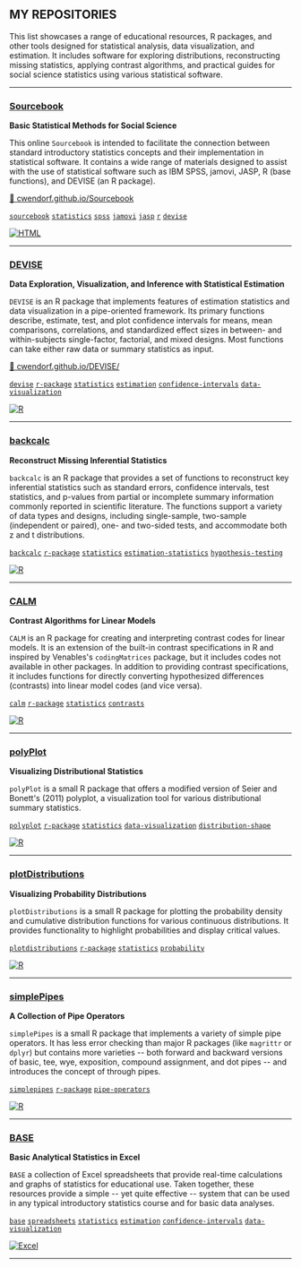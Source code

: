 
## MY REPOSITORIES

This list showcases a range of educational resources, R packages, and other tools designed for statistical analysis, data visualization, and estimation. It includes software for exploring distributions, reconstructing missing statistics, applying contrast algorithms, and practical guides for social science statistics using various statistical software.

---

### [Sourcebook](https://github.com/cwendorf/Sourcebook)

**Basic Statistical Methods for Social Science**

 This online `Sourcebook` is intended to facilitate the connection between standard introductory statistics concepts and their implementation in statistical software. It contains a wide range of materials designed to assist with the use of statistical software such as IBM SPSS, jamovi, JASP, R (base functions), and DEVISE (an R package).

[🔗 cwendorf.github.io/Sourcebook](https://cwendorf.github.io/Sourcebook)

[`sourcebook`](https://github.com/topics/sourcebook) [`statistics`](https://github.com/topics/statistics) [`spss`](https://github.com/topics/spss) [`jamovi`](https://github.com/topics/jamovi) [`jasp`](https://github.com/topics/jasp) [`r`](https://github.com/topics/r) [`devise`](https://github.com/topics/devise)

[![HTML](https://img.shields.io/badge/HTML-purple?logo=readme&style=for-the-badge)](https://developer.mozilla.org/en-US/docs/Web/HTML)

---

### [DEVISE](https://github.com/cwendorf/DEVISE)

**Data Exploration, Visualization, and Inference with Statistical Estimation**

`DEVISE` is an R package that implements features of estimation statistics and data visualization in a pipe-oriented framework. Its primary functions describe, estimate, test, and plot confidence intervals for means, mean comparisons, correlations, and standardized effect sizes in between- and within-subjects single-factor, factorial, and mixed designs. Most functions can take either raw data or summary statistics as input.

[🔗 cwendorf.github.io/DEVISE/](https://cwendorf.github.io/DEVISE/)

[`devise`](https://github.com/topics/devise) [`r-package`](https://github.com/topics/r-package) [`statistics`](https://github.com/topics/statistics) [`estimation`](https://github.com/topics/estimation)  [`confidence-intervals`](https://github.com/topics/confidence-intervals) [`data-visualization`](https://github.com/topics/data-visualization)

[![R](https://img.shields.io/badge/R-blue?logo=r&style=for-the-badge)](https://www.r-project.org/)

---

### [backcalc](https://github.com/cwendorf/backcalc)

**Reconstruct Missing Inferential Statistics**

`backcalc` is an R package that provides a set of functions to reconstruct key inferential statistics such as standard errors, confidence intervals, test statistics, and p-values from partial or incomplete summary information commonly reported in scientific literature. The functions support a variety of data types and designs, including single-sample, two-sample (independent or paired), one- and two-sided tests, and accommodate both z and t distributions.

[`backcalc`](https://github.com/topics/backcalc) [`r-package`](https://github.com/topics/r-package) [`statistics`](https://github.com/topics/statistics) [`estimation-statistics`](https://github.com/topics/estimation-statistics) [`hypothesis-testing`](https://github.com/topics/hypothesis-testing)

[![R](https://img.shields.io/badge/R-blue?logo=r&style=for-the-badge)](https://www.r-project.org/)

---

### [CALM](https://github.com/cwendorf/CALM)

**Contrast Algorithms for Linear Models**

`CALM` is an R package for creating and interpreting contrast codes for linear models. It is an extension of the built-in contrast specifications in R and inspired by Venables's `codingMatrices` package, but it includes codes not available in other packages. In addition to providing contrast specifications, it includes functions for directly converting hypothesized differences (contrasts) into linear model codes (and vice versa).

[`calm`](https://github.com/topics/calm) [`r-package`](https://github.com/topics/r-package) [`statistics`](https://github.com/topics/statistics) [`contrasts`](https://github.com/topics/contrasts)

[![R](https://img.shields.io/badge/R-blue?logo=r&style=for-the-badge)](https://www.r-project.org/)

---

### [polyPlot](https://github.com/cwendorf/polyPlot)

**Visualizing Distributional Statistics**

`polyPlot` is a small R package that offers a modified version of Seier and Bonett's (2011) polyplot, a visualization tool for various distributional summary statistics.

[`polyplot`](https://github.com/topics/polyplot) [`r-package`](https://github.com/topics/r-package) [`statistics`](https://github.com/topics/statistics) [`data-visualization`](https://github.com/topics/data-visualization) [`distribution-shape`](https://github.com/topics/distribution-shape)

[![R](https://img.shields.io/badge/R-blue?logo=r&style=for-the-badge)](https://www.r-project.org/)

---

### [plotDistributions](https://github.com/cwendorf/plotDistributions)

**Visualizing Probability Distributions**

`plotDistributions` is a small R package for plotting the probability density and cumulative distribution functions for various continuous distributions. It provides functionality to highlight probabilities and display critical values.

[`plotdistributions`](https://github.com/topics/plotdistributions)
[`r-package`](https://github.com/topics/r-package) [`statistics`](https://github.com/topics/statistics) [`probability`](https://github.com/topics/probability)

[![R](https://img.shields.io/badge/R-blue?logo=r&style=for-the-badge)](https://www.r-project.org/)

---

### [simplePipes](https://github.com/cwendorf/simplePipes)

**A Collection of Pipe Operators**

`simplePipes` is a small R package that implements a variety of simple pipe operators. It has less error checking than major R packages (like `magrittr` or `dplyr`) but contains more varieties -- both forward and backward versions of basic, tee, wye, exposition, compound assignment, and dot pipes -- and introduces the concept of through pipes.

[`simplepipes`](https://github.com/topics/simplepipes) [`r-package`](https://github.com/topics/r-package) [`pipe-operators`](https://github.com/topics/pipe-operators)

[![R](https://img.shields.io/badge/R-blue?logo=r&style=for-the-badge)](https://www.r-project.org/)

---

### [BASE](https://github.com/cwendorf/BASE)

**Basic Analytical Statistics in Excel**

`BASE` a collection of Excel spreadsheets that provide real-time calculations and graphs of statistics for educational use. Taken together, these resources provide a simple -- yet quite effective -- system that can be used in any typical introductory statistics course and for basic data analyses.

[`base`](https://github.com/topics/base) [`spreadsheets`](https://github.com/topics/spreadsheets) [`statistics`](https://github.com/topics/statistics) [`estimation`](https://github.com/topics/estimation) [`confidence-intervals`](https://github.com/topics/confidence-intervals) [`data-visualization`](https://github.com/topics/data-visualization)

[![Excel](https://img.shields.io/badge/Excel-%23217346?style=for-the-badge&logo=microsoft-excel&logoColor=white)](https://www.microsoft.com/en-us/microsoft-365/excel)

---
